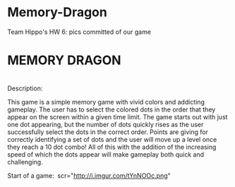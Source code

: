 # Memory-Dragon
Team Hippo's HW 6: pics committed of our game

MEMORY DRAGON
=============
<img src="http://vignette4.wikia.nocookie.net/clashofclans/images/2/28/Dragon_info.png/revision/latest/scale-to-width-down/304?cb=20150326052617" style="width:5px;height:5px;">

Description:

This game is a simple memory game with vivid colors and addicting gameplay. The user has to select the colored dots in the order that they appear on the screen within a given time limit. The game starts out with just one dot appearing, but the number of dots quickly rises as the user successfully select the dots in the correct order. Points are giving for correctly identifying a set of dots and the user will move up a level once they reach a 10 dot combo! All of this with the addition of the increasing speed of which the dots appear will make gameplay both quick and challenging. 

Start of a game:
<img> scr="http://i.imgur.com/tYnNOOc.png"
